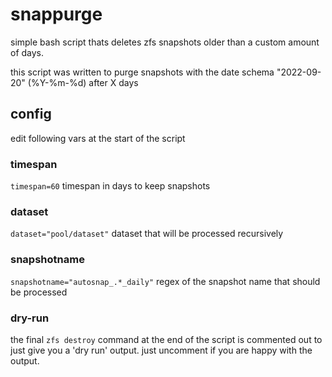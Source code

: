 # snappurge
simple bash script thats deletes zfs snapshots older than a custom amount of days.

this script was written to purge snapshots with the date schema "2022-09-20" (%Y-%m-%d) after X days

## config
edit following vars at the start of the script

### timespan
`timespan=60`
timespan in days to keep snapshots

### dataset
`dataset="pool/dataset"`
dataset that will be processed recursively

### snapshotname
`snapshotname="autosnap_.*_daily"`
regex of the snapshot name that should be processed

### dry-run
the final `zfs destroy` command at the end of the script is commented out to just give you a 'dry run' output. just uncomment if you are happy with the output.
